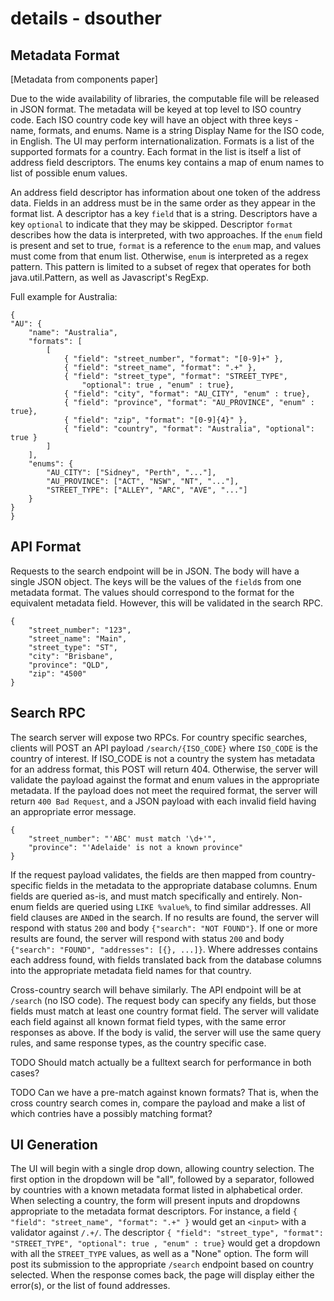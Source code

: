 # details - dsouther

## Metadata Format

[Metadata from components paper]

Due to the wide availability of libraries, the computable file will be released in JSON format.
The metadata will be keyed at top level to ISO country code.
Each ISO country code key will have an object with three keys - name, formats, and enums.
Name is a string Display Name for the ISO code, in English.
The UI may perform internationalization.
Formats is a list of the supported formats for a country.
Each format in the list is itself a list of address field descriptors.
The enums key contains a map of enum names to list of possible enum values.

An address field descriptor has information about one token of the address data.
Fields in an address must be in the same order as they appear in the format list.
A descriptor has a key `field` that is a string.
Descriptors have a key `optional` to indicate that they may be skipped.
Descriptor `format` describes how the data is interpreted, with two approaches.
If the `enum` field is present and set to true, `format` is a reference to the `enum` map, and values must come from that enum list.
Otherwise, `enum` is interpreted as a regex pattern.
This pattern is limited to a subset of regex that operates for both java.util.Pattern, as well as Javascript's RegExp.

Full example for Australia:

```
{
"AU": {
    "name": "Australia",
    "formats": [
        [
            { "field": "street_number", "format": "[0-9]+" },
            { "field": "street_name", "format": ".+" },
            { "field": "street_type", "format": "STREET_TYPE",
                "optional": true , "enum" : true},
            { "field": "city", "format": "AU_CITY", "enum" : true},
            { "field": "province", "format": "AU_PROVINCE", "enum" : true},
            { "field": "zip", "format": "[0-9]{4}" },
            { "field": "country", "format": "Australia", "optional": true }
        ]
    ],
    "enums": {
        "AU_CITY": ["Sidney", "Perth", "..."],
        "AU_PROVINCE": ["ACT", "NSW", "NT", "..."],
        "STREET_TYPE": ["ALLEY", "ARC", "AVE", "..."]
    }
}
}
```

## API Format

Requests to the search endpoint will be in JSON.
The body will have a single JSON object.
The keys will be the values of the `field`s from one metadata format.
The values should correspond to the format for the equivalent metadata field.
However, this will be validated in the search RPC.

```
{
    "street_number": "123",
    "street_name": "Main",
    "street_type": "ST",
    "city": "Brisbane",
    "province": "QLD",
    "zip": "4500"
}
```

## Search RPC

The search server will expose two RPCs.
For country specific searches, clients will POST an API payload `/search/{ISO_CODE}` where `ISO_CODE` is the country of interest.
If ISO_CODE is not a country the system has metadata for an address format, this POST will return 404.
Otherwise, the server will validate the payload against the format and enum values in the appropriate metadata.
If the payload does not meet the required format, the server will return `400 Bad Request`, and a JSON payload with each invalid field having an appropriate error message.

```
{
    "street_number": "'ABC' must match '\d+'",
    "province": "'Adelaide' is not a known province"
}
```

If the request payload validates, the fields are then mapped from country-specific fields in the metadata to the appropriate database columns.
Enum fields are queried as-is, and must match specifically and entirely.
Non-enum fields are queried using `LIKE %value%`, to find similar addresses.
All field clauses are `AND`ed in the search.
If no results are found, the server will respond with status `200` and body `{"search": "NOT FOUND"}`.
If one or more results are found, the server will respond with status `200` and body `{"search": "FOUND", "addresses": [{}, ...]}`.
Where addresses contains each address found, with fields translated back from the database columns into the appropriate metadata field names for that country.

Cross-country search will behave similarly.
The API endpoint will be at `/search` (no ISO code).
The request body can specify any fields, but those fields must match at least one country format field.
The server will validate each field against all known format field types, with the same error responses as above.
If the body is valid, the server will use the same query rules, and same response types, as the country specific case.

TODO Should match actually be a fulltext search for performance in both cases?

TODO Can we have a pre-match against known formats?
That is, when the cross country search comes in, compare the payload and make a list of which contries have a possibly matching format?

## UI Generation

The UI will begin with a single drop down, allowing country selection.
The first option in the dropdown will be "all", followed by a separator, followed by countries with a known metadata format listed in alphabetical order.
When selecting a country, the form will present inputs and dropdowns appropriate to the metadata format descriptors.
For instance, a field `{ "field": "street_name", "format": ".+" }` would get an `<input>` with a validator against `/.+/`.
The descriptor `{ "field": "street_type", "format": "STREET_TYPE", "optional": true , "enum" : true}` would get a dropdown with all the `STREET_TYPE` values, as well as a "None" option.
The form will post its submission to the appropriate `/search` endpoint based on country selected.
When the response comes back, the page will display either the error(s), or the list of found addresses.
